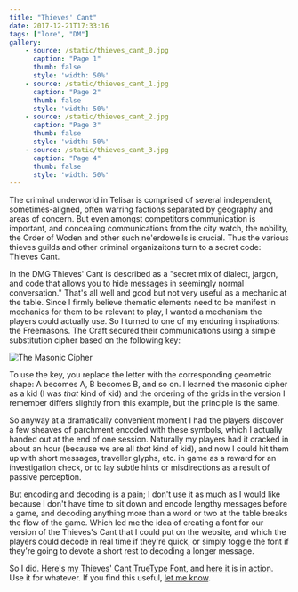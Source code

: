 ```yaml
---
title: "Thieves' Cant"
date: 2017-12-21T17:33:16
tags: ["lore", "DM"]
gallery:
    - source: /static/thieves_cant_0.jpg
      caption: "Page 1"
      thumb: false
      style: 'width: 50%'
    - source: /static/thieves_cant_1.jpg
      caption: "Page 2"
      thumb: false
      style: 'width: 50%'
    - source: /static/thieves_cant_2.jpg
      caption: "Page 3"
      thumb: false
      style: 'width: 50%'
    - source: /static/thieves_cant_3.jpg
      caption: "Page 4"
      thumb: false
      style: 'width: 50%'
---
```


The criminal underworld in Telisar is comprised of several independent, sometimes-aligned, often warring factions separated by geography and areas of concern. But even amongst competitors communication is important, and concealing communications from the city watch, the nobility, the Order of Woden and other such ne'erdowells is crucial. Thus the various thieves guilds and other criminal organizaitons turn to a secret code: Thieves Cant.

In the DMG Thieves' Cant is described as a "secret mix of dialect, jargon, and code that allows you to hide messages in seemingly normal conversation." That's all well and good but not very useful as a mechanic at the table. Since I firmly believe thematic elements need to be manifest in mechanics for them to be relevant to play, I wanted a mechanism the players could actually use. So I turned to one of my enduring inspirations: the Freemasons. The Craft secured their communications using a simple substitution cipher based on the following key:

![The Masonic Cipher](/static/thieves_cant_cipher.png)

To use the key, you replace the letter with the corresponding geometric shape: A becomes <span class='thieves-cant'>A</span>, B becomes <span class='thieves-cant'>B</span>, and so on. I learned the masonic cipher as a kid (I was <i>that</i> kind of kid) and the ordering of the grids in the version I remember differs slightly from this example, but the principle is the same.

So anyway at a dramatically convenient moment I had the players discover a few sheaves of parchment encoded with these symbols, which I actually handed out at the end of one session. Naturally my players had it cracked in about an hour (because we are all <i>that</i> kind of kid), and now I could hit them up with short messages, traveller glyphs, etc. in game as a reward for an investigation check, or to lay subtle hints or misdirections as a result of passive perception.


But encoding and decoding is a pain; I don't use it as much as I would like because I don't have time to sit down and encode lengthy messages before a game, and decoding anything more than a word or two at the table breaks the flow of the game. Which led me the idea of creating a font for our version of the Thieves's Cant that I could put on the website, and which the players could decode in real time if they're quick, or simply toggle the font if they're going to devote a short rest to decoding a longer message.

So I did. [Here's my Thieves' Cant TrueType Font](https://fontstruct.com/fontstructions/show/1703045/thieves-cant-3), and [here it is in action](/posts/ginnys_letter). Use it for whatever. If you find this useful, [let me know](https://mastodon.social/@evilchili).

